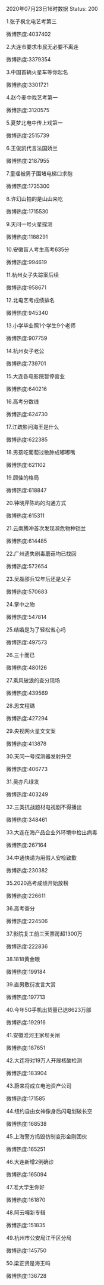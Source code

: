 2020年07月23日16时数据
Status: 200

1.张子枫北电艺考第三

微博热度:4037402

2.大连市要求市民无必要不离连

微博热度:3379354

3.中国首辆火星车等你起名

微博热度:3301721

4.赵今麦中戏艺考第一

微博热度:3120575

5.夏梦北电中传上戏第一

微博热度:2515739

6.王俊凯代言法国娇兰

微博热度:2187955

7.童瑶被男子围堵电梯口求抱

微博热度:1735300

8.许幻山拍的是山山来吃

微博热度:1715530

9.天问一号火星探测

微博热度:1188291

10.安徽盲人考生高考635分

微博热度:994619

11.杭州女子失踪案后续

微博热度:958671

12.北电艺考成绩排名

微博热度:945340

13.小学毕业照1个学生9个老师

微博热度:907759

14.杭州女子老公

微博热度:739701

15.大连各电影院暂停营业

微博热度:640216

16.高考分数线

微博热度:624730

17.江疏影问海王是什么

微博热度:622385

18.男孩吃葡萄过敏肿成嘟嘟嘴

微博热度:621102

19.顾佳的格局

微博热度:618847

20.钟晓芹陈屿的沟通方式

微博热度:615311

21.云南腾冲首次发现濒危物种铠兰

微博热度:614485

22.广州遗失剧毒蘑菇均已找回

微博热度:572654

23.吴磊邵兵12年后还是父子

微博热度:570683

24.掌中之物

微博热度:547814

25.结婚是为了轻松省心吗

微博热度:497573

26.三十而已

微博热度:480126

27.乘风破浪的查分现场

微博热度:439569

28.思文程璐

微博热度:427294

29.央视网火星文文案

微博热度:413878

30.天问一号探测器发射升空

微博热度:406773

31.吴亦凡绿发

微博热度:403249

32.三类抗战题材电视剧不得播出

微博热度:348461

33.大连在海产品企业外环境中检出病毒

微博热度:267164

34.中通快递为用假人安检致歉

微博热度:230382

35.2020高考成绩开始放榜

微博热度:226611

36.高考查分

微博热度:224506

37.影院复工前三天票房超1300万

微博热度:222836

38.1818黄金眼

微博热度:199184

39.直男敷衍发言大赏

微博热度:197713

40.今年5G手机出货量已达8623万部

微博热度:192916

41.安徽淮河王家坝关闸

微博热度:187651

42.大连将对19万人开展核酸检测

微博热度:183904

43.蔚来将成立电池资产公司

微博热度:171585

44.纽约自由女神像身后闪电划破长空

微博热度:168538

45.上海警方捣毁仿制变形金刚团伙

微博热度:165251

46.大连新增2例确诊

微博热度:165094

47.准大学生你好

微博热度:161870

48.阿云嘎新专辑

微博热度:151835

49.杭州市公安局江干区分局

微博热度:145750

50.梁正贤是海王吗

微博热度:136728

